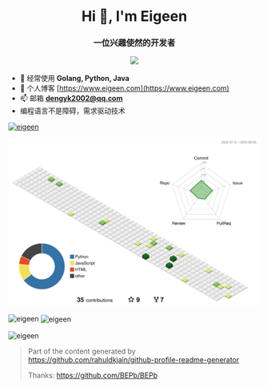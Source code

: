 <h1 align="center">Hi 👋, I'm Eigeen</h1>
<h3 align="center">一位兴趣使然的开发者</h3>

<div align="center"><img src="https://moe-counter.glitch.me/get/@eigeen.github.readme" /></div>

- 🌱 经常使用 **Golang, Python, Java**
- 📝 个人博客 [https://www.eigeen.com](https://www.eigeen.com)
- 📫 邮箱 **dengyk2002@qq.com**
- 编程语言不是障碍，需求驱动技术

<p align="left"> <a href="https://github.com/ryo-ma/github-profile-trophy"><img src="https://github-profile-trophy.vercel.app/?username=eigeen" alt="eigeen" /></a> </p>

<!--   profile-green-animate -->
![](./profile-3d-contrib/profile-green-animate.svg)

<p><img align="left" src="https://github-readme-stats.vercel.app/api/top-langs?username=eigeen&show_icons=true&locale=en&layout=compact" alt="eigeen" /></p>

<p>&nbsp;<img align="center" src="https://github-readme-stats.vercel.app/api?username=eigeen&show_icons=true&locale=en" alt="eigeen" /></p>

<p><img align="center" src="https://github-readme-streak-stats.herokuapp.com/?user=eigeen&" alt="eigeen" /></p>

> Part of the content generated by https://github.com/rahuldkjain/github-profile-readme-generator
> 
> Thanks: https://github.com/BEPb/BEPb
